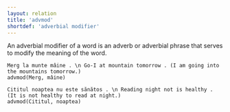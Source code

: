 ```yaml
---
layout: relation
title: 'advmod'
shortdef: 'adverbial modifier'
---
```


An adverbial modifier of a word is an adverb or adverbial phrase that serves to modify the meaning of the word.

~~~ sdparse
Merg la munte mâine . \n Go-I at mountain tomorrow . (I am going into the mountains tomorrow.)
advmod(Merg, mâine)
~~~

~~~ sdparse
Cititul noaptea nu este sănătos . \n Reading night not is healthy . (It is not healthy to read at night.)
advmod(Cititul, noaptea)
~~~
<!-- Interlanguage links updated Čt lis 12 09:43:11 CET 2020 -->
